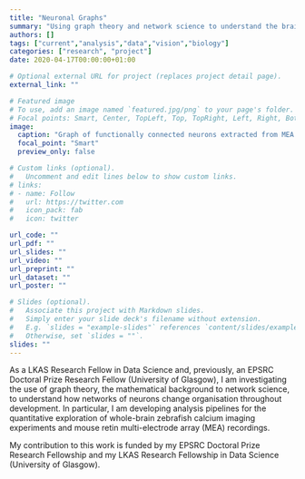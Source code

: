 ```yaml
---
title: "Neuronal Graphs"
summary: "Using graph theory and network science to understand the brain. [Read more...](/project/neuronal-graphs/index.html)"
authors: []
tags: ["current","analysis","data","vision","biology"]
categories: ["research", "project"]
date: 2020-04-17T00:00:00+01:00

# Optional external URL for project (replaces project detail page).
external_link: ""

# Featured image
# To use, add an image named `featured.jpg/png` to your page's folder.
# Focal points: Smart, Center, TopLeft, Top, TopRight, Left, Right, BottomLeft, Bottom, BottomRight.
image:
  caption: "Graph of functionally connected neurons extracted from MEA recordings."
  focal_point: "Smart"
  preview_only: false

# Custom links (optional).
#   Uncomment and edit lines below to show custom links.
# links:
# - name: Follow
#   url: https://twitter.com
#   icon_pack: fab
#   icon: twitter

url_code: ""
url_pdf: ""
url_slides: ""
url_video: ""
url_preprint: ""
url_dataset: ""
url_poster: ""

# Slides (optional).
#   Associate this project with Markdown slides.
#   Simply enter your slide deck's filename without extension.
#   E.g. `slides = "example-slides"` references `content/slides/example-slides.md`.
#   Otherwise, set `slides = ""`.
slides: ""
---
```

As a LKAS Research Fellow in Data Science and, previously, an EPSRC Doctoral Prize Research Fellow (University of Glasgow), I am investigating the use of graph theory, the mathematical background to network science, to understand how networks of neurons change organisation throughout development.
In particular, I am developing analysis pipelines for the quantitative exploration of whole-brain zebrafish calcium imaging experiments and mouse retin multi-electrode array (MEA) recordings.

My contribution to this work is funded by my EPSRC Doctoral Prize Research Fellowship and my LKAS Research Fellowship in Data Science (University of Glasgow).
